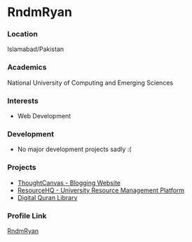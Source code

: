 # RndmRyan

### Location

Islamabad/Pakistan

### Academics

National University of Computing and Emerging Sciences

### Interests

- Web Development

### Development

- No major development projects sadly :(

### Projects

- [ThoughtCanvas - Blogging Website](https://github.com/RndmRyan/Thought-Canvas)
- [ResourceHQ - University Resource Management Platform](https://github.com/RndmRyan/ResourcesHQ)
- [Digital Quran Library](https://github.com/RndmRyan/DigitalQuran)
 

### Profile Link

[RndmRyan](https://github.com/RndmRyan)